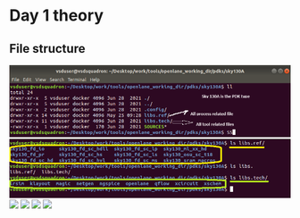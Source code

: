 # Day 1 theory 
## File structure
![](imgs/1.png)
![](imgs/2.png)
![](imgs/3.png)
![](imgs/4.png)
![](imgs/5.png)
![](imgs/6.png)
